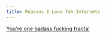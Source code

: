 ```yaml
---
title: Reasons I Love Teh Internets
---
```

<a href="http://www.jonathancoulton.com/songdetails/Mandelbrot%20Set">You're one badass fucking fractal</a>